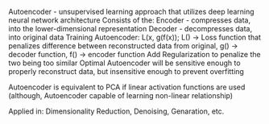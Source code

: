 Autoencoder - unsupervised learning approach that utilizes deep learning neural network architecture 
Consists of the:
  Encoder - compresses data, into the lower-dimensional representation
  Decoder - decompresses data, into original data
Training Autoencoder:
  L(x, g(f(x)); L() -> Loss function that penalizes difference between reconstructed data from original, g() -> decoder function, f() -> encoder function
  Add Regularization to penalize the two being too similar
Optimal Autoencoder will be sensitive enough to properly reconstruct data, but insensitive enough to prevent overfitting

Autoencoder is equivalent to PCA if linear activation functions are used (although, Autoencoder capable of learning non-linear relationship)

Applied in: Dimensionality Reduction, Denoising, Genaration, etc.

